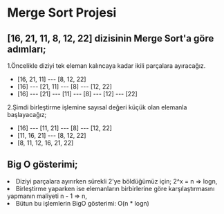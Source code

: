 <h1>Merge Sort Projesi</h1>

<h2>[16, 21, 11, 8, 12, 22] dizisinin Merge Sort'a göre adımları;</h2>

1.Öncelikle diziyi tek eleman kalıncaya kadar ikili parçalara ayıracağız.
<ul>
<li>[16, 21, 11] --- [8, 12, 22]</li>
<li>[16] --- [21, 11] --- [8] --- [12, 22]</li>
<li>[16] --- [21] --- [11] --- [8] --- [12] --- [22]</li>
</ul>
  
2.Şimdi birleştirme işlemine sayısal değeri küçük olan elemanla başlayacağız;
<ul>
<li>[16] --- [11, 21] --- [8] --- [12, 22]</li>
<li>[11, 16, 21] --- [8, 12, 22]</li>
<li>[8, 11, 12, 16, 21, 22]</li>
</ul>

<h2>Big O gösterimi;</h2>

<li>Diziyi parçalara ayırırken sürekli 2'ye böldüğümüz için; 2^x = n => logn,</li>
<li>Birleştirme yaparken ise elemanların birbirlerine göre karşılaştırmasını yapmanın maliyeti n - 1 => n,</li>
<li>Bütun bu işlemlerin BigO gösterimi: O(n * logn)</li>
